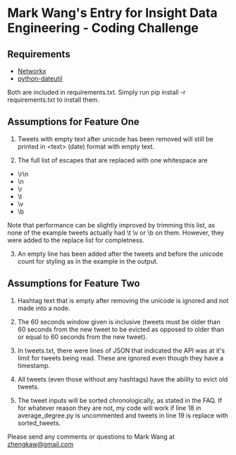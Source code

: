Mark Wang's Entry for Insight Data Engineering - Coding Challenge
===========================================================
 

## Requirements

* [Networkx](https://networkx.github.io/)
* [python-dateutil](https://pypi.python.org/pypi/python-dateutil)

Both are included in requirements.txt. Simply run pip install -r requirements.txt to install them. 

## Assumptions for Feature One

1. Tweets with empty text after unicode has been removed will still be printed in \<text> (date) format with empty text.

2. The full list of escapes that are replaced with one whitespace are
  * \r\n
  * \n
  * \r
  * \t
  * \v
  * \b
  
Note that performance can be slightly improved by trimming this list, as none of the example tweets actually had \t \v or \b on them. However, they were added to the replace list for completness. 

3. An empty line has been added after the tweets and before the unicode count for styling as in the example in the output.

## Assumptions for Feature Two

1. Hashtag text that is empty after removing the unicode is ignored and not made into a node.

2. The 60 seconds window given is inclusive (tweets must be older than 60 seconds from the new tweet to be evicted as opposed to older than or equal to 60 seconds from the new tweet).

3. In tweets.txt, there were lines of JSON that indicated the API was at it's limit for tweets being read. These are ignored even though they have a timestamp.

4. All tweets (even those without any hashtags) have the ability to evict old tweets. 

5. The tweet inputs will be sorted chronologically, as stated in the FAQ. If for whatever reason they are not, my code will work if line 18 in average_degree.py is uncommented and tweets in line 19 is replace with sorted_tweets. 

Please send any comments or questions to Mark Wang at zhengkaw@gmail.com